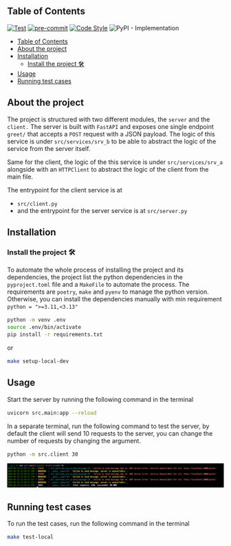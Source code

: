 ## Table of Contents
[![Test](https://github.com/iplitharas/srv-comm/actions/workflows/test.yaml/badge.svg)](https://github.com/iplitharas/srv-comm/actions/workflows/test.yaml)
[![pre-commit](https://img.shields.io/badge/pre--commit-enabled-brightgreen?logo=pre-commit&logoColor=white)](https://github.com/pre-commit/pre-commit)
[![Code Style](https://img.shields.io/endpoint?url=https://raw.githubusercontent.com/astral-sh/ruff/main/assets/badge/v2.json)](https://github.com/astral-sh/ruff)
![PyPI - Implementation](https://img.shields.io/pypi/implementation/pycompile)

<!-- TOC -->
  * [Table of Contents](#table-of-contents)
  * [About the project](#about-the-project)
  * [Installation](#installation)
    * [Install the project 🛠️](#install-the-project-)
  * [Usage](#usage)
  * [Running test cases](#running-test-cases)
<!-- TOC -->


## About the project
The project is structured with two different modules, the `server` and the `client.`
The server is built with `FastAPI` and exposes one single endpoint `greet/` that accepts a `POST` 
request with a JSON payload.
The logic of this service is under `src/services/srv_b` to be able to abstract the logic
of the service  from the server itself.

Same for the client, the logic of the this service is under `src/services/srv_a` alongside with
an `HTTPClient` to abstract the logic of the client from the main file.

The entrypoint for the client service is at 
* `src/client.py` 
* and the entrypoint for the server service is at `src/server.py`


## Installation

### Install the project 🛠️
To automate the whole process of installing the project and its dependencies, the project list
the python dependencies in the `pyproject.toml` file and a `MakeFile` to automate the process.
The requirements are `poetry`, `make` and `pyenv` to manage the python version.
Otherwise, you can install the dependencies manually with min requirement 
`python = ">=3.11,<3.13"`


```bash
python -m venv .env 
source .env/bin/activate
pip install -r requirements.txt
```

or 
```bash
make setup-local-dev
```

## Usage
Start the server by running the following command in the terminal
```bash
uvicorn src.main:app --reload
```
In a separate terminal, run the following command to test the server,
by default the client will send 10 requests to the server,
you can change the number of requests by changing the argument.
```bash
python -m src.client 30
```
![sample-out.png](sample-out.png)

## Running test cases
To run the test cases, run the following command in the terminal
```bash
make test-local
```


